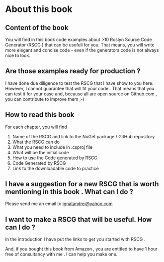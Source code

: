 # About this book

## Content of the book

You will find in this book code examples about >10 Roslyn Source Code Generator (RSCG ) that can be usefull for you. That means, you will write more elegant and concise code - even if the generators code is not always nice to look.

## Are those examples ready for production ?

I have done due diligence to test the RSCG that I have show to you here. However, I cannot guarantee that will fit your code . That means that you can test it for your case and, because all are open source on Github.com , you can contribute to improve them ;-)


## How to read this book

For each chapter, you will find 

1.  Name of the RSCG and link to the NuGet package / GitHub repository
2.  What the RSCG can do
3.  What you need to include in .csproj file
4.  What will be the initial code
5.  How to use the Code generated by RSCG
6.  Code Generated by RSCG
7.  Link to the downloadable code to practice


## I have a suggestion for a new RSCG that is worth mentioning in this book . What can I do ? 

Please send me an email to ignatandrei@yahoo.com

## I want to make a RSCG that will be useful. How can I do ? 

In the  introduction I have put the links to get you started with RSCG . 

And, if you bought this book from Amazon , you are entitled to have 1 hour free of consultancy with me . I can help you make one.

